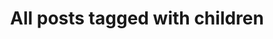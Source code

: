 ---
layout: tag
title: "All posts tagged with children"
permalink: /weblog/tags/children/
taxonomy: children
---